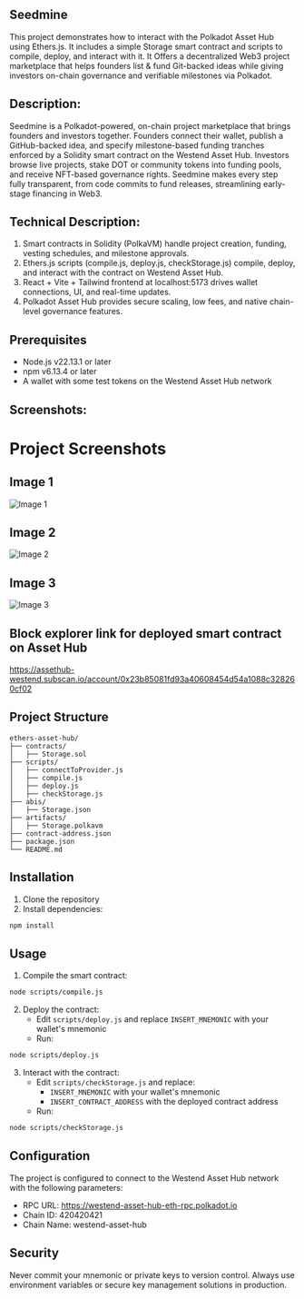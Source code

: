 ## Seedmine

This project demonstrates how to interact with the Polkadot Asset Hub using Ethers.js. It includes a simple Storage smart contract and scripts to compile, deploy, and interact with it. It Offers a decentralized Web3 project marketplace that helps founders list & fund Git-backed ideas while giving investors on-chain governance and verifiable milestones via Polkadot. 

## Description: 
Seedmine is a Polkadot-powered, on-chain project marketplace that brings founders and investors together. Founders connect their wallet, publish a GitHub-backed idea, and specify milestone-based funding tranches enforced by a Solidity smart contract on the Westend Asset Hub. Investors browse live projects, stake DOT or community tokens into funding pools, and receive NFT-based governance rights. Seedmine makes every step fully transparent, from code commits to fund releases, streamlining early-stage financing in Web3.

## Technical Description:
1) Smart contracts in Solidity (PolkaVM) handle project creation, funding, vesting schedules, and milestone approvals.
2) Ethers.js scripts (compile.js, deploy.js, checkStorage.js) compile, deploy, and interact with the contract on Westend Asset Hub.	
3) React + Vite + Tailwind frontend at localhost:5173 drives wallet connections, UI, and real-time updates.	
4) Polkadot Asset Hub provides secure scaling, low fees, and native chain-level governance features.	

## Prerequisites

- Node.js v22.13.1 or later
- npm v6.13.4 or later
- A wallet with some test tokens on the Westend Asset Hub network

## Screenshots: 
# Project Screenshots

## Image 1
![Image 1](image1.png)

## Image 2
![Image 2](image2.png)

## Image 3
![Image 3](image3.png)



## Block explorer link for deployed smart contract on Asset Hub
https://assethub-westend.subscan.io/account/0x23b85081fd93a40608454d54a1088c328260cf02

## Project Structure

```
ethers-asset-hub/
├── contracts/
│   ├── Storage.sol
├── scripts/
│   ├── connectToProvider.js
│   ├── compile.js
│   ├── deploy.js
│   ├── checkStorage.js
├── abis/
│   ├── Storage.json
├── artifacts/
│   ├── Storage.polkavm
├── contract-address.json
├── package.json
└── README.md
```

## Installation

1. Clone the repository
2. Install dependencies:
```bash
npm install
```

## Usage

1. Compile the smart contract:
```bash
node scripts/compile.js
```

2. Deploy the contract:
   - Edit `scripts/deploy.js` and replace `INSERT_MNEMONIC` with your wallet's mnemonic
   - Run:
```bash
node scripts/deploy.js
```

3. Interact with the contract:
   - Edit `scripts/checkStorage.js` and replace:
     - `INSERT_MNEMONIC` with your wallet's mnemonic
     - `INSERT_CONTRACT_ADDRESS` with the deployed contract address
   - Run:
```bash
node scripts/checkStorage.js
```

## Configuration

The project is configured to connect to the Westend Asset Hub network with the following parameters:
- RPC URL: https://westend-asset-hub-eth-rpc.polkadot.io
- Chain ID: 420420421
- Chain Name: westend-asset-hub

## Security

Never commit your mnemonic or private keys to version control. Always use environment variables or secure key management solutions in production. 
